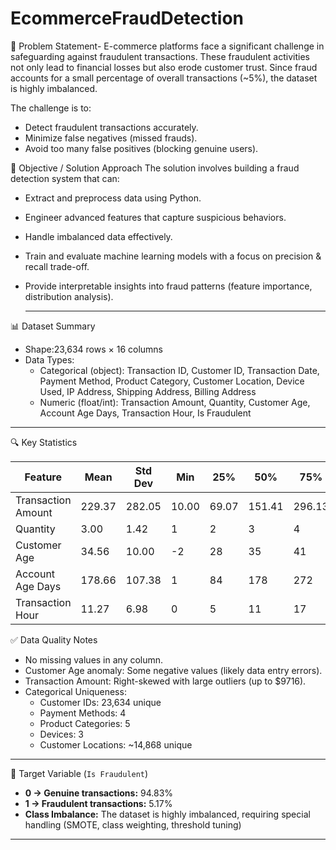 # EcommerceFraudDetection
📝 Problem Statement-
E-commerce platforms face a significant challenge in safeguarding against fraudulent transactions. These fraudulent activities not only lead to financial losses but also erode customer trust. Since fraud accounts for a small percentage of overall transactions (~5%), the dataset is highly imbalanced.

The challenge is to:
* Detect fraudulent transactions accurately.
* Minimize false negatives (missed frauds).
* Avoid too many false positives (blocking genuine users).

🎯 Objective / Solution Approach
The solution involves building a fraud detection system that can:
* Extract and preprocess data using Python.
* Engineer advanced features that capture suspicious behaviors.
* Handle imbalanced data effectively.
* Train and evaluate machine learning models with a focus on precision & recall trade-off.
* Provide interpretable insights into fraud patterns (feature importance, distribution analysis).

  -----------
  
📊 Dataset Summary
* Shape:23,634 rows × 16 columns
* Data Types:
  * Categorical (object): Transaction ID, Customer ID, Transaction Date, Payment Method, Product Category, Customer Location, Device Used, IP Address, Shipping Address, Billing Address
  * Numeric (float/int): Transaction Amount, Quantity, Customer Age, Account Age Days, Transaction Hour, Is Fraudulent

---

🔍 Key Statistics

| Feature            | Mean   | Std Dev | Min   | 25%   | 50%    | 75%    | Max     |
| ------------------ | ------ | ------- | ----- | ----- | ------ | ------ | ------- |
| Transaction Amount | 229.37 | 282.05  | 10.00 | 69.07 | 151.41 | 296.13 | 9716.50 |
| Quantity           | 3.00   | 1.42    | 1     | 2     | 3      | 4      | 5       |
| Customer Age       | 34.56  | 10.00   | -2    | 28    | 35     | 41     | 73      |
| Account Age Days   | 178.66 | 107.38  | 1     | 84    | 178    | 272    | 365     |
| Transaction Hour   | 11.27  | 6.98    | 0     | 5     | 11     | 17     | 23      |

✅ Data Quality Notes
* No missing values in any column.
* Customer Age anomaly: Some negative values (likely data entry errors).
* Transaction Amount: Right-skewed with large outliers (up to $9716).
* Categorical Uniqueness:
  * Customer IDs: 23,634 unique
  * Payment Methods: 4
  * Product Categories: 5
  * Devices: 3
  * Customer Locations: ~14,868 unique

---
🎯 Target Variable (`Is Fraudulent`)

* **0 → Genuine transactions:** 94.83%
* **1 → Fraudulent transactions:** 5.17%
* **Class Imbalance:** The dataset is highly imbalanced, requiring special handling (SMOTE, class weighting, threshold tuning)
------------------------------------------------------------------------------------------------------------------------------
